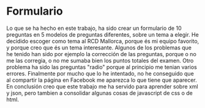 # Formulario
Lo que se ha hecho en este trabajo, ha sido crear un formulario de 10 preguntas en 5 modelos de preguntas diferentes, sobre un tema a elegir. He decidido escoger como tema al RCD Mallorca, porque és mi equipo favorito, y porque creo que és un tema interesante. Algunos de los problemas que he tenido han sido por ejemplo la corrección de las preguntas, porque o no me las corregia, o no me sumaba bien los puntos totales del examen. Otro problema ha sido las preguntas "radio" porque al principio me tenian varios errores. Finalmente por mucho que lo he intentado, no he conseguido que al compartir la página en Facebook me aparezca lo que tiene que aparecer. En conclusión creo que este trabajo me ha servido para aprender sobre xml y json, pero tambien a consolidar algunas cosas de javascript de css o de html.
